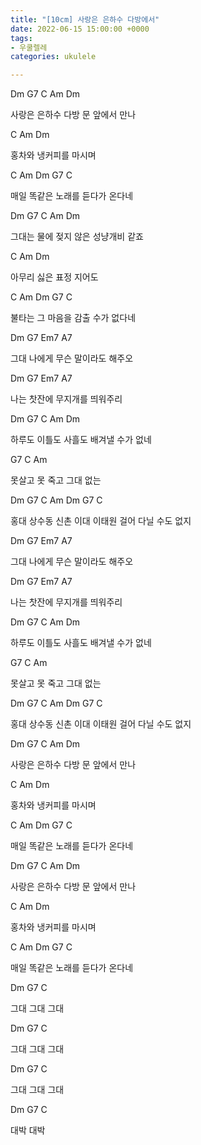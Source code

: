 ```yaml
---
title: "[10cm] 사랑은 은하수 다방에서"
date: 2022-06-15 15:00:00 +0000
tags:
- 우쿨렐레
categories: ukulele

---
```

Dm G7      C             Am          Dm

사랑은 은하수 다방 문 앞에서 만나

C          Am          Dm

홍차와 냉커피를 마시며

C                 Am       Dm     G7    C    

매일 똑같은 노래를 듣다가 온다네

Dm G7         C              Am         Dm

그대는 물에 젖지 않은 성냥개비 같죠

C               Am         Dm

아무리 싫은 표정 지어도

C               Am         Dm      G7    C    

불타는 그 마음을 감출 수가 없다네

Dm         G7                        Em7         A7

그대 나에게 무슨 말이라도 해주오

Dm          G7               Em7           A7

나는 찻잔에 무지개를 띄워주리

Dm      G7        C         Am               Dm

하루도 이틀도 사흘도 배겨낼 수가 없네

G7        C          Am

못살고 못 죽고 그대 없는

Dm   G7          C           Am         Dm            G7    C

홍대 상수동 신촌 이대 이태원 걸어 다닐 수도 없지

Dm         G7                        Em7         A7

그대 나에게 무슨 말이라도 해주오

Dm          G7               Em7           A7

나는 찻잔에 무지개를 띄워주리

Dm      G7        C         Am               Dm

하루도 이틀도 사흘도 배겨낼 수가 없네

G7        C          Am

못살고 못 죽고 그대 없는

Dm   G7          C           Am         Dm            G7    C

홍대 상수동 신촌 이대 이태원 걸어 다닐 수도 없지

Dm G7      C             Am          Dm

사랑은 은하수 다방 문 앞에서 만나

C          Am          Dm

홍차와 냉커피를 마시며

C                 Am       Dm     G7    C    

매일 똑같은 노래를 듣다가 온다네

Dm G7      C             Am          Dm

사랑은 은하수 다방 문 앞에서 만나

C          Am          Dm

홍차와 냉커피를 마시며

C                 Am       Dm     G7    C    

매일 똑같은 노래를 듣다가 온다네

Dm   G7    C      

그대 그대 그대

Dm   G7    C      

그대 그대 그대

Dm   G7    C  

그대 그대 그대

Dm   G7     C 

대박 대박